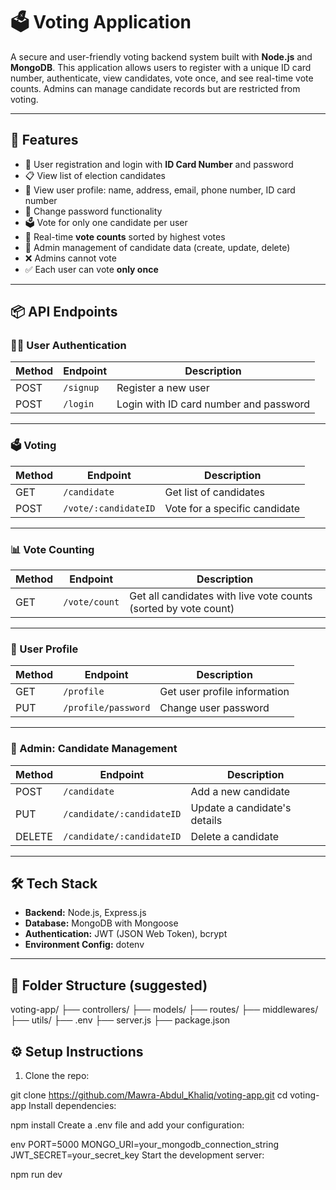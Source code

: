 # 🗳️ Voting Application

A secure and user-friendly voting backend system built with **Node.js** and **MongoDB**. This application allows users to register with a unique ID card number, authenticate, view candidates, vote once, and see real-time vote counts. Admins can manage candidate records but are restricted from voting.

---

## 🚀 Features

- 🔐 User registration and login with **ID Card Number** and password
- 📋 View list of election candidates
- 👤 View user profile: name, address, email, phone number, ID card number
- 🔁 Change password functionality
- 🗳️ Vote for only one candidate per user
- 🔎 Real-time **vote counts** sorted by highest votes
- 👮 Admin management of candidate data (create, update, delete)
- ❌ Admins cannot vote
- ✅ Each user can vote **only once**

---

## 📦 API Endpoints

### 🧑‍💻 User Authentication

| Method | Endpoint   | Description                |
|--------|------------|----------------------------|
| POST   | `/signup`  | Register a new user        |
| POST   | `/login`   | Login with ID card number and password |

---

### 🗳️ Voting

| Method | Endpoint               | Description                    |
|--------|------------------------|--------------------------------|
| GET    | `/candidate`           | Get list of candidates         |
| POST   | `/vote/:candidateID`   | Vote for a specific candidate  |

---

### 📊 Vote Counting

| Method | Endpoint        | Description                                    |
|--------|-----------------|------------------------------------------------|
| GET    | `/vote/count`   | Get all candidates with live vote counts (sorted by vote count) |

---

### 👤 User Profile

| Method | Endpoint             | Description                    |
|--------|----------------------|--------------------------------|
| GET    | `/profile`           | Get user profile information   |
| PUT    | `/profile/password`  | Change user password           |

---

### 👮 Admin: Candidate Management

| Method | Endpoint                     | Description                    |
|--------|------------------------------|--------------------------------|
| POST   | `/candidate`                 | Add a new candidate            |
| PUT    | `/candidate/:candidateID`    | Update a candidate's details   |
| DELETE | `/candidate/:candidateID`    | Delete a candidate             |

---

## 🛠️ Tech Stack

- **Backend:** Node.js, Express.js
- **Database:** MongoDB with Mongoose
- **Authentication:** JWT (JSON Web Token), bcrypt
- **Environment Config:** dotenv

---
## 📁 Folder Structure (suggested)

voting-app/
├── controllers/
├── models/
├── routes/
├── middlewares/
├── utils/
├── .env
├── server.js
├── package.json

## ⚙️ Setup Instructions

1. Clone the repo:

git clone https://github.com/Mawra-Abdul_Khaliq/voting-app.git
cd voting-app
Install dependencies:

npm install
Create a .env file and add your configuration:

env
PORT=5000
MONGO_URI=your_mongodb_connection_string
JWT_SECRET=your_secret_key
Start the development server:

npm run dev
